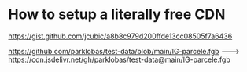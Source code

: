 # How to setup a literally free CDN
https://gist.github.com/jcubic/a8b8c979d200ffde13cc08505f7a6436




https://github.com/parklobas/test-data/blob/main/IG-parcele.fgb ---> https://cdn.jsdelivr.net/gh/parklobas/test-data@main/IG-parcele.fgb